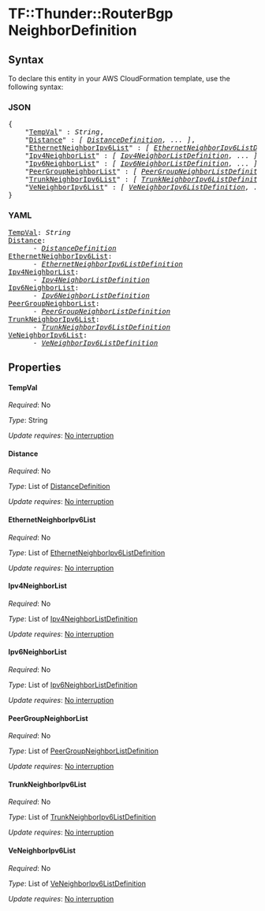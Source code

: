 # TF::Thunder::RouterBgp NeighborDefinition

## Syntax

To declare this entity in your AWS CloudFormation template, use the following syntax:

### JSON

<pre>
{
    "<a href="#tempval" title="TempVal">TempVal</a>" : <i>String</i>,
    "<a href="#distance" title="Distance">Distance</a>" : <i>[ <a href="distancedefinition.md">DistanceDefinition</a>, ... ]</i>,
    "<a href="#ethernetneighboripv6list" title="EthernetNeighborIpv6List">EthernetNeighborIpv6List</a>" : <i>[ <a href="ethernetneighboripv6listdefinition.md">EthernetNeighborIpv6ListDefinition</a>, ... ]</i>,
    "<a href="#ipv4neighborlist" title="Ipv4NeighborList">Ipv4NeighborList</a>" : <i>[ <a href="ipv4neighborlistdefinition.md">Ipv4NeighborListDefinition</a>, ... ]</i>,
    "<a href="#ipv6neighborlist" title="Ipv6NeighborList">Ipv6NeighborList</a>" : <i>[ <a href="ipv6neighborlistdefinition.md">Ipv6NeighborListDefinition</a>, ... ]</i>,
    "<a href="#peergroupneighborlist" title="PeerGroupNeighborList">PeerGroupNeighborList</a>" : <i>[ <a href="peergroupneighborlistdefinition.md">PeerGroupNeighborListDefinition</a>, ... ]</i>,
    "<a href="#trunkneighboripv6list" title="TrunkNeighborIpv6List">TrunkNeighborIpv6List</a>" : <i>[ <a href="trunkneighboripv6listdefinition.md">TrunkNeighborIpv6ListDefinition</a>, ... ]</i>,
    "<a href="#veneighboripv6list" title="VeNeighborIpv6List">VeNeighborIpv6List</a>" : <i>[ <a href="veneighboripv6listdefinition.md">VeNeighborIpv6ListDefinition</a>, ... ]</i>
}
</pre>

### YAML

<pre>
<a href="#tempval" title="TempVal">TempVal</a>: <i>String</i>
<a href="#distance" title="Distance">Distance</a>: <i>
      - <a href="distancedefinition.md">DistanceDefinition</a></i>
<a href="#ethernetneighboripv6list" title="EthernetNeighborIpv6List">EthernetNeighborIpv6List</a>: <i>
      - <a href="ethernetneighboripv6listdefinition.md">EthernetNeighborIpv6ListDefinition</a></i>
<a href="#ipv4neighborlist" title="Ipv4NeighborList">Ipv4NeighborList</a>: <i>
      - <a href="ipv4neighborlistdefinition.md">Ipv4NeighborListDefinition</a></i>
<a href="#ipv6neighborlist" title="Ipv6NeighborList">Ipv6NeighborList</a>: <i>
      - <a href="ipv6neighborlistdefinition.md">Ipv6NeighborListDefinition</a></i>
<a href="#peergroupneighborlist" title="PeerGroupNeighborList">PeerGroupNeighborList</a>: <i>
      - <a href="peergroupneighborlistdefinition.md">PeerGroupNeighborListDefinition</a></i>
<a href="#trunkneighboripv6list" title="TrunkNeighborIpv6List">TrunkNeighborIpv6List</a>: <i>
      - <a href="trunkneighboripv6listdefinition.md">TrunkNeighborIpv6ListDefinition</a></i>
<a href="#veneighboripv6list" title="VeNeighborIpv6List">VeNeighborIpv6List</a>: <i>
      - <a href="veneighboripv6listdefinition.md">VeNeighborIpv6ListDefinition</a></i>
</pre>

## Properties

#### TempVal

_Required_: No

_Type_: String

_Update requires_: [No interruption](https://docs.aws.amazon.com/AWSCloudFormation/latest/UserGuide/using-cfn-updating-stacks-update-behaviors.html#update-no-interrupt)

#### Distance

_Required_: No

_Type_: List of <a href="distancedefinition.md">DistanceDefinition</a>

_Update requires_: [No interruption](https://docs.aws.amazon.com/AWSCloudFormation/latest/UserGuide/using-cfn-updating-stacks-update-behaviors.html#update-no-interrupt)

#### EthernetNeighborIpv6List

_Required_: No

_Type_: List of <a href="ethernetneighboripv6listdefinition.md">EthernetNeighborIpv6ListDefinition</a>

_Update requires_: [No interruption](https://docs.aws.amazon.com/AWSCloudFormation/latest/UserGuide/using-cfn-updating-stacks-update-behaviors.html#update-no-interrupt)

#### Ipv4NeighborList

_Required_: No

_Type_: List of <a href="ipv4neighborlistdefinition.md">Ipv4NeighborListDefinition</a>

_Update requires_: [No interruption](https://docs.aws.amazon.com/AWSCloudFormation/latest/UserGuide/using-cfn-updating-stacks-update-behaviors.html#update-no-interrupt)

#### Ipv6NeighborList

_Required_: No

_Type_: List of <a href="ipv6neighborlistdefinition.md">Ipv6NeighborListDefinition</a>

_Update requires_: [No interruption](https://docs.aws.amazon.com/AWSCloudFormation/latest/UserGuide/using-cfn-updating-stacks-update-behaviors.html#update-no-interrupt)

#### PeerGroupNeighborList

_Required_: No

_Type_: List of <a href="peergroupneighborlistdefinition.md">PeerGroupNeighborListDefinition</a>

_Update requires_: [No interruption](https://docs.aws.amazon.com/AWSCloudFormation/latest/UserGuide/using-cfn-updating-stacks-update-behaviors.html#update-no-interrupt)

#### TrunkNeighborIpv6List

_Required_: No

_Type_: List of <a href="trunkneighboripv6listdefinition.md">TrunkNeighborIpv6ListDefinition</a>

_Update requires_: [No interruption](https://docs.aws.amazon.com/AWSCloudFormation/latest/UserGuide/using-cfn-updating-stacks-update-behaviors.html#update-no-interrupt)

#### VeNeighborIpv6List

_Required_: No

_Type_: List of <a href="veneighboripv6listdefinition.md">VeNeighborIpv6ListDefinition</a>

_Update requires_: [No interruption](https://docs.aws.amazon.com/AWSCloudFormation/latest/UserGuide/using-cfn-updating-stacks-update-behaviors.html#update-no-interrupt)

